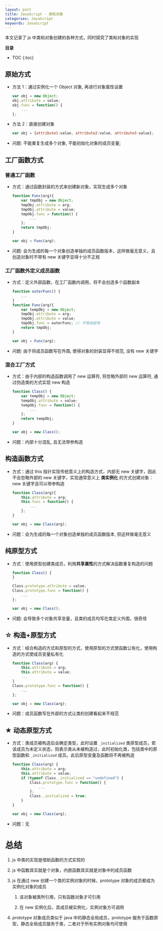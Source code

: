 ```yaml
---
layout: post
title: JavaScript - 类和对象
categories: JavaScript
keywords: JavaScript
---
```

本文记录了 js 中类和对象创建的各种方式，同时探究了类和对象的实现

**目录**

* TOC
{:toc}

## 原始方式

* 方法 1：通过实例化一个 Object 对象, 再进行对象属性设置

    ```js
    var obj = new Object;
    obj.attribute = value;
    obj.func = function() {
        ...
    };
    ```

* 方法 2：直接创建对象

    ```js
    var obj = {attribute1:value, attribute2:value, attribute3:value};
    ```

* 问题: 不能重复生成多个对象, 不能初始化对象的成员变量;

## 工厂函数方式

### 普通工厂函数

* 方式：通过函数封装的方式来创建新对象，实现生成多个对象

    ```js
    function Func(arg){
        var tmpObj = new Object;
        tmpObj.attribute = arg;
        tmpObj.attribute = value;
        tmpObj.func = function() {
            ...
        };
        return tmpObj;
    }

    var obj = Func(arg);
    ```

* 问题: 会为生成的每一个对象创造单独的成员函数版本，这样做毫无意义，且创造对象时不带有 new 关键字显得十分不正规

### 工厂函数外定义成员函数

* 方式：定义外部函数，在工厂函数内调用，将不会创造多个函数副本

    ```js
    function outerFunc() {
        ...
    }
    function Func(arg){
        var tempObj = new Object;
        tmpObj.attribute = arg;
        tmpObj.attribute = value;
        tmpObj.func = outerFunc; // 不用加括号
        return tmpObj;
    }

    var obj = Func(arg);
    ```

* 问题: 由于将成员函数写在外围, 使得对象的封装显得不规范, 没有 new 关键字

### 混合工厂方式

* 方式：由于内部的构造函数调用了 new 运算符, 将忽略外部的 new 运算符, 通过伪造类的方式实现 new 构造

    ```js
    function Class() {
        var tempObj = new Object;
        tempObj.attribute = value;
        tempObj.func = function() {
            ...
        };
        return tempObj;
    }

    var obj = new Class();
    ```

* 问题：内部十分混乱, 且无法带参构造

## 构造函数方式

* 方式：通过 this 指针实现传统意义上的构造方式，内部无 new 关键字，因此不会忽略外部的 new 关键字，实现通常意义上 **类实例化** 的方式创建对象：new 关键字且可以带参构造

    ```js
    function Class(arg){
        this.attribute = arg;
        this.func = function() {
            ...
        };
    }

    var obj = new Class(arg);
    ```

* 问题：会为生成的每一个对象创造单独的成员函数版本, 但这样做毫无意义

## 纯原型方式

* 方式：使用原型创建类成员，利用**共享属性**的方式解决函数重复构造的问题

    ```js
    function Class() {
    }

    Class.prototype.attribute = value;
    Class.prototype.func = function() {
        ...
    };

    var obj = new Class();
    ```

* 问题: 会导致多个对象共享变量，且类的成员均写在类定义外围，很奇怪

## ☆ 构造+原型方式

* 方式：结合构造的方式和原型的方式，使用原型的方式使函数公有化，使用构造的方式使成员变量私有化

    ```js
    function Class(arg) {
        this.attribute = arg;
        this.attribute = value;
        ...
    }
    Class.prototype.func = function() {
        ...
    };

    var obj = new Class(arg);
    ```

* 问题：成员函数写在外部的方式让类的创建看起来不规范

## ★ 动态原型方式

* 方式：类成员被构造后会确定类型，此时设置 `_initialized` 类原型成员，若该成员为未定义状态，则表示类从未被构造过，此时初始化类，包括类中的原型函数和 `_initialized` 成员。此后原型变量及函数将不再被构造

    ```js
    function Class(arg) {
        this.attribute = arg;
        this.attribute = value;
        if (typeof Class._initialized == "undefined") {
            Class.prototype.func = function() {
                ...
            };
            Class._initialized = true;
        }
    }

    var obj = new Class(arg);
    ```

* 问题：无

# 总结

1. js 中类的实现是借助函数的方式实现的

2. js 中函数其实就是个对象，内嵌函数其实就是对象中的成员函数

3. js 在通过 new 创建一个类的实例对象的时候，prototype 对象的成员都成为实例化对象的成员

    1. 该对象被类所引用，只有函数对象才可引用

    2. 在 new 实例化后，其成员被实例化，实例对象方可调用

4. prototype 对象成员类似于 java 中的静态全局成员，prototype 服务于函数原型，静态全局成员服务于类，二者对于所有实例对象均可使用